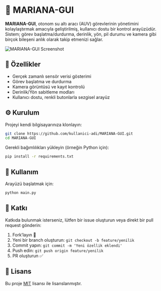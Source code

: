 
# 🌊 MARIANA-GUI

**MARIANA-GUI**, otonom su altı aracı (AUV) görevlerinin yönetimini kolaylaştırmak amacıyla geliştirilmiş, kullanıcı dostu bir kontrol arayüzüdür. Sistem; görev başlatma/durdurma, derinlik, yön, pil durumu ve kamera gibi birçok bileşeni anlık olarak takip etmenizi sağlar.

![MARIANA-GUI Screenshot](.Capture.png)

## 🧰 Özellikler

- Gerçek zamanlı sensör verisi gösterimi
- Görev başlatma ve durdurma
- Kamera görüntüsü ve kayıt kontrolü
- Derinlik/Yön sabitleme modları
- Kullanıcı dostu, renkli butonlarla sezgisel arayüz

## ⚙️ Kurulum

Projeyi kendi bilgisayarınıza klonlayın:

```bash
git clone https://github.com/kullanici-adi/MARIANA-GUI.git
cd MARIANA-GUI
```

Gerekli bağımlılıkları yükleyin (örneğin Python için):

```bash
pip install -r requirements.txt
```

## 🚀 Kullanım

Arayüzü başlatmak için:

```bash
python main.py
```

## 🤝 Katkı

Katkıda bulunmak isterseniz, lütfen bir issue oluşturun veya direkt bir pull request gönderin:

1. Fork’layın 📌  
2. Yeni bir branch oluşturun: `git checkout -b feature/yenilik`
3. Commit yapın: `git commit -m 'Yeni özellik eklendi'`
4. Push edin: `git push origin feature/yenilik`
5. PR oluşturun ✅

## 📄 Lisans

Bu proje [MIT](LICENSE) lisansı ile lisanslanmıştır.
